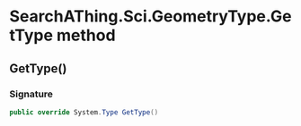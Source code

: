# SearchAThing.Sci.GeometryType.GetType method
## GetType()
### Signature
```csharp
public override System.Type GetType()
```
